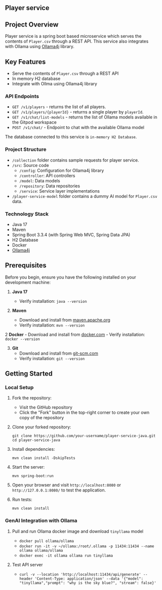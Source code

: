 ## Player service

## Project Overview
Player service is a spring boot based microservice which serves the contents of `Player.csv` through a REST API. This service also integrates with Ollama using [Ollama4j](https://ollama4j.github.io/ollama4j/intro) library.

## Key Features

- Serve the contents of `Player.csv` through a REST API
- In memory H2 database
- Integrate with Ollma using Ollama4j library

### API Endpoints
- `GET /v1/players` - returns the list of all players.
- `GET /v1/players/{playerId}` - returns a single player by `playerId`.
- `GET /v1/chat/list-models` - returns the list of Ollama models available in the Gitpod workspace
- `POST /v1/chat/` - Endpoint to chat with the available Ollama model

The database connected to this service is `in-memory H2 Database`.

### Project Structure

- `/collection` folder contains sample requests for player service.
- `/src`: Source code
    - `/config`: Configuration for Ollama4j library
    - `/controller`: API controllers
    - `/model`: Data models
    - `/repository`: Data repositories
    - `/service`: Service layer implementations
- `/player-service-model` folder contains a dummy AI model for `Player.csv` data.

### Technology Stack

- Java 17
- Maven
- Spring Boot 3.3.4 (with Spring Web MVC, Spring Data JPA)
- H2 Database
- Docker
- [Ollama4j](https://ollama4j.github.io/ollama4j/intro)

## Prerequisites

Before you begin, ensure you have the following installed on your development machine:

1. **Java 17**
    - Verify installation: `java --version`

2. **Maven**
    - Download and install from [maven.apache.org](https://maven.apache.org/install.html)
    - Verify installation: `mvn --version`

2 **Docker**
    - Download and install from [docker.com](https://www.docker.com/)
    - Verify installation: `docker --version`

3. **Git**
    - Download and install from [git-scm.com](https://git-scm.com/)
    - Verify installation: `git --version`

## Getting Started

### Local Setup

1. Fork the repository:
    - Visit the GitHub repository
    - Click the "Fork" button in the top-right corner to create your own copy of the repository

2. Clone your forked repository:
   ```
   git clone https://github.com/your-username/player-service-java.git
   cd player-service-java
   ```

3. Install dependencies:
   ```
   mvn clean install -DskipTests
   ```

4. Start the server:
   ```
   mvn spring-boot:run
   ```

5. Open your browser and visit `http://localhost:8080` or `http://127.0.0.1:8080/` to test the application.


6. Run tests:
   ```
   mvn clean install
   ```
   
### GenAI Integration with Ollama

1. Pull and run Ollama docker image and download `tinyllama` model

    - `docker pull ollama/ollama`
    - `docker run -it -v ~/ollama:/root/.ollama -p 11434:11434 --name ollama ollama/ollama`
    - `docker exec -it ollama ollama run tinyllama`

2. Test API server

    - `curl -v --location 'http://localhost:11434/api/generate' --header 'Content-Type: application/json' --data '{"model": "tinyllama","prompt": "why is the sky blue?", "stream": false}'`


